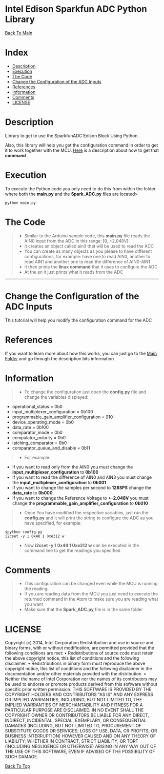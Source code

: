 Intel Edison Sparkfun ADC Python Library
===================

[Back To Main](../README.md)

Index
=================

  * [Description](#description)
  * [Execution](#execution)
  * [The Code](#the-code)
  * [Change the Configuration of the ADC Inputs](#change-the-configuration-of-the-adc-inputs)
   * [References](#references)
   * [Information](#information)
   * [Comments](#comments)
  * [LICENSE](#license)

Description
===================
Library to get to use the SparkfunADC Edison Block Using Python. 

Also, this library will help you get the configuration command in order to get it to work together with the MCU. [Here](#change-the-configuration-of-the-adc-inputs) is a description about how to get that **command**

Execution
===================
To execute the Python code you only need to do this from within the folder where both the **main.py** and the **Spark_ADC.py** files are located>
```
python main.py
```
	
The Code
=================
> - Similar to the Arduino sample code, this **main.py** file reads the AIN0 input from the ADC in this range: [0, +2.048V]
> - It creates an object called ain0 that will be used to read the ADC
> - You can create as many objects as you please to have different configurations, for example: have one to read AIN0, another to read AIN1 and another one to read the difference of AIN0-AIN1
> - It then prints the **linux command** that it uses to configure the ADC 
> - At the en it just prints what it reads from the ADC

___
Change the Configuration of the ADC Inputs
===================
This tutorial will help you modify the configuration command for the ADC 

References
=================
If you want to learn more about how this works, you can just go to the [Main Folder](https://github.com/humberto-garza/SparkFunEdisonADC) and go through the description bits information


Information
=================
> - To change the configuration just open the **config.py** file and change the variables displayed:
 - operational_status =						 0b0
 - input_multiplexer_configuration =			 0b100
 - programmable_gain_amplifier_configuration = 010
 - device_operating_mode =					 0b0
 - data_rate =								 0b100
 - comparator_mode = 							 0b0
 - compulator_polarity = 						 0b0
 - latching_comparator	=					 0b0
 - comparator_queue_and_disable =			 	 0b11

> - For example:
 - If you want to read only from the AIN0 you must change the **input_multiplexer_configuration** to **0b100**
 - If you want to read the difference of AIN0 and AIN3 you must change the **input_multiplexer_configuration** to **0b001**
 - If you want to change the samples per second to **128SPS** change the **data_rate** to **0b000**
 - If you want to change the Reference Voltage to **+-2.048V** you must change the **programmable_gain_amplifier_configuration** to **0b010**

> - Once You have modified the respective variables, just run the **config.py** and it will print the string to configure the ADC as you have specified, for example:
```
$python config.py
i2cset -y 1 0x48 1 0xe312 w
```
> - Now **i2cset -y 1 0x48 1 0xe312 w** can be executed in the command line to get the readings you specified.


Comments
=================
> - This configuration can be changed even while the MCU is running the reading.
> - If you are reading data from the MCU you just need to execute the returned command in the Atom to make sure you are reading what you want
> - Make sure that the **Spark_ADC.py** file is in the same folder

LICENSE
===================

Copyright (c) 2014, Intel Corporation
Redistribution and use in source and binary forms, with or without modification, are permitted provided that the following conditions are met:
•	Redistributions of source code must retain the above copyright notice, this list of conditions and the following disclaimer.
•	Redistributions in binary form must reproduce the above copyright notice, this list of conditions and the following disclaimer in the documentation and/or other materials provided with the distribution.
•	Neither the name of Intel Corporation nor the names of its contributors may be used to endorse or promote products derived from this software without specific prior written permission.
THIS SOFTWARE IS PROVIDED BY THE COPYRIGHT HOLDERS AND CONTRIBUTORS "AS IS" AND ANY EXPRESS OR IMPLIED WARRANTIES, INCLUDING, BUT NOT LIMITED TO, THE IMPLIED WARRANTIES OF MERCHANTABILITY AND FITNESS FOR A PARTICULAR PURPOSE ARE DISCLAIMED. IN NO EVENT SHALL THE COPYRIGHT OWNER OR CONTRIBUTORS BE LIABLE FOR ANY DIRECT, INDIRECT, INCIDENTAL, SPECIAL, EXEMPLARY, OR CONSEQUENTIAL DAMAGES (INCLUDING, BUT NOT LIMITED TO, PROCUREMENT OF SUBSTITUTE GOODS OR SERVICES; LOSS OF USE, DATA, OR PROFITS; OR BUSINESS INTERRUPTION) HOWEVER CAUSED AND ON ANY THEORY OF LIABILITY, WHETHER IN CONTRACT, STRICT LIABILITY, OR TORT (INCLUDING NEGLIGENCE OR OTHERWISE) ARISING IN ANY WAY OUT OF THE USE OF THIS SOFTWARE, EVEN IF ADVISED OF THE POSSIBILITY OF SUCH DAMAGE.

[Back To Top](#intel-edison-sparkfun-adc-python-library)
